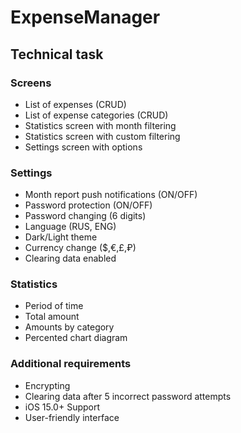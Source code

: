 # ExpenseManager

## Technical task

### Screens

* List of expenses (CRUD)
* List of expense categories (CRUD)
* Statistics screen with month filtering
* Statistics screen with custom filtering
* Settings screen with options

### Settings

* Month report push notifications (ON/OFF)
* Password protection (ON/OFF)
* Password changing (6 digits)
* Language (RUS, ENG)
* Dark/Light theme
* Currency change ($,€,£,₽)
* Clearing data enabled

### Statistics
* Period of time
* Total amount
* Amounts by category
* Percented chart diagram

### Additional requirements
* Encrypting
* Clearing data after 5 incorrect password attempts
* iOS 15.0+ Support
* User-friendly interface
